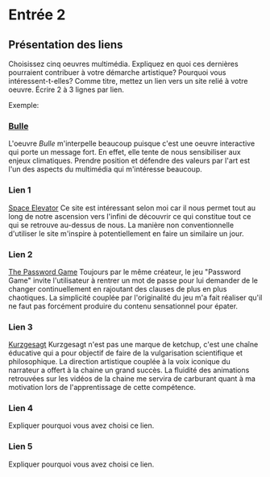 # Entrée 2
## Présentation des liens
Choisissez cinq oeuvres multimédia. Expliquez en quoi ces dernières pourraient contribuer à votre démarche artistique? Pourquoi vous intéressent-t-elles? Comme titre, mettez un lien vers un site relié à votre oeuvre. Écrire 2 à 3 lignes par lien.

Exemple: 
### [Bulle](https://www.onf.ca/interactif/bulle/) 
L'oeuvre *Bulle* m'interpelle beaucoup puisque c'est une oeuvre interactive qui porte un message fort. En effet, elle tente de nous sensibiliser aux enjeux climatiques. Prendre position et défendre des valeurs par l'art est l'un des aspects du multimédia qui m'intéresse beaucoup. 

### Lien 1 
[Space Elevator](https://neal.fun/space-elevator/)
Ce site est intéressant selon moi car il nous permet tout au long de notre ascension vers l'infini de découvrir ce qui constitue tout ce qui se retrouve au-dessus de nous. La manière non conventionnelle d'utiliser le site m'inspire à potentiellement en faire un similaire un jour. 

### Lien 2 
[The Password Game](https://neal.fun/password-game/)
Toujours par le même créateur, le jeu "Password Game" invite l'utilisateur à rentrer un mot de passe pour lui demander de le changer continuellement en rajoutant des clauses de plus en plus chaotiques. La simplicité couplée par l'originalité du jeu m'a fait réaliser qu'il ne faut pas forcément produire du contenu sensationnel pour épater.

### Lien 3 
[Kurzgesagt](https://www.youtube.com/@kurzgesagt)
Kurzgesagt n'est pas une marque de ketchup, c'est une chaîne éducative qui a pour objectif de faire de la vulgarisation scientifique et philosophique. La direction artistique couplée à la voix iconique du narrateur a offert à la chaine un grand succès. La fluidité des animations retrouvées sur les vidéos de la chaine me servira de carburant quant à ma motivation lors de l'apprentissage de cette compétence.

### Lien 4 
Expliquer pourquoi vous avez choisi ce lien. 

### Lien 5 
Expliquer pourquoi vous avez choisi ce lien. 

